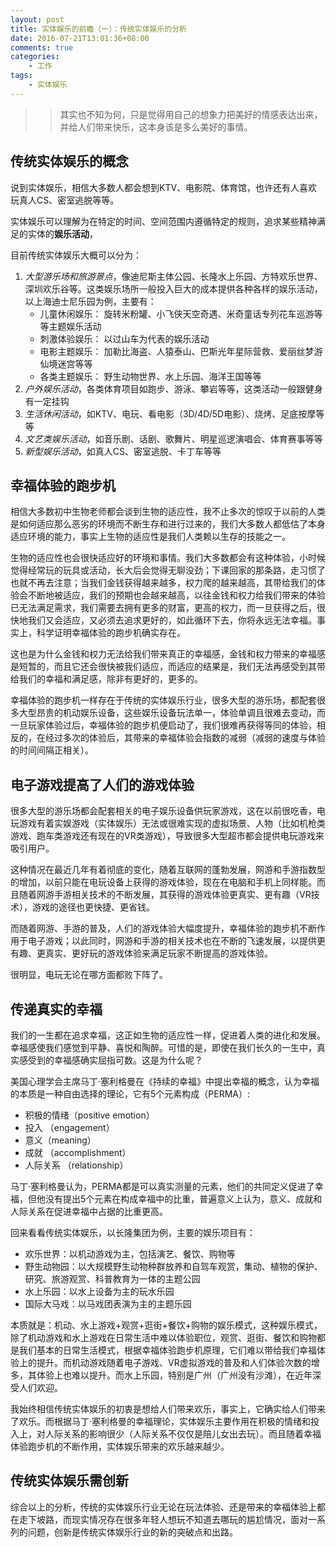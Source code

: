 ```yaml
---
layout: post
title: 实体娱乐的前瞻（一）：传统实体娱乐的分析
date: 2016-07-21T13:01:36+08:00
comments: true
categories:
    - 工作
tags:
    - 实体娱乐
---
```


>>其实也不知为何，只是觉得用自己的想象力把美好的情感表达出来，并给人们带来快乐，这本身该是多么美好的事情。


## 传统实体娱乐的概念
说到实体娱乐，相信大多数人都会想到KTV、电影院、体育馆，也许还有人喜欢玩真人CS、密室逃脱等等。

实体娱乐可以理解为在特定的时间、空间范围内遵循特定的规则，追求某些精神满足的实体的**娱乐活动**，

目前传统实体娱乐大概可以分为：

1. *大型游乐场和旅游景点*，像迪尼斯主体公园、长隆水上乐园、方特欢乐世界、深圳欢乐谷等。这类娱乐场所一般投入巨大的成本提供各种各样的娱乐活动，以上海迪士尼乐园为例，主要有：
	* 儿童休闲娱乐： 旋转米粉罐、小飞侠天空奇遇、米奇童话专列花车巡游等等主题娱乐活动
	* 刺激体验娱乐： 以过山车为代表的娱乐活动
	* 电影主题娱乐： 加勒比海盗、人猿泰山、巴斯光年星际营救、爱丽丝梦游仙境迷宫等等
	* 各类主题娱乐： 野生动物世界、水上乐园、海洋王国等等
2. *户外娱乐活动*，各类体育项目如跑步、游泳、攀岩等等，这类活动一般跟健身有一定挂钩
3. *生活休闲活动*，如KTV、电玩、看电影（3D/4D/5D电影）、烧烤、足底按摩等等
4. *文艺类娱乐活动*，如音乐剧、话剧、歌舞片、明星巡逻演唱会、体育赛事等等
4. *新型娱乐活动*，如真人CS、密室逃脱、卡丁车等等

## 幸福体验的跑步机
相信大多数初中生物老师都会谈到生物的适应性，我不止多次的惊叹于以前的人类是如何适应那么恶劣的环境而不断生存和进行过来的，我们大多数人都低估了本身适应环境的能力，事实上生物的适应性是我们人类赖以生存的技能之一。

生物的适应性也会很快适应好的环境和事情。我们大多数都会有这种体验，小时候觉得经常玩的玩具或活动，长大后会觉得无聊没劲；下课回家的那条路，走习惯了也就不再去注意；当我们金钱获得越来越多，权力爬的越来越高，其带给我们的体验会不断地被适应，我们的预期也会越来越高，以往金钱和权力给我们带来的体验已无法满足需求，我们需要去拥有更多的财富，更高的权力，而一旦获得之后，很快地我们又会适应，又必须去追求更好的，如此循环下去，你将永远无法幸福。事实上，科学证明幸福体验的跑步机确实存在。

这也是为什么金钱和权力无法给我们带来真正的幸福感，金钱和权力带来的幸福感是短暂的，而且它还会很快被我们适应，而适应的结果是，我们无法再感受到其带给我们的幸福和满足感，除非有更好的，更多的。

幸福体验的跑步机一样存在于传统的实体娱乐行业，很多大型的游乐场，都配套很多大型昂贵的机动娱乐设备，这些娱乐设备玩法单一，体验单调且很难去变动，而一旦玩家体验过后，幸福体验的跑步机便启动了，我们很难再获得等同的体验，相反的，在经过多次的体验后，其带来的幸福体验会指数的减弱（减弱的速度与体验的时间间隔正相关）。

## 电子游戏提高了人们的游戏体验
很多大型的游乐场都会配套相关的电子娱乐设备供玩家游戏，这在以前很吃香，电玩游戏有着实娱游戏（实体娱乐）无法或很难实现的虚拟场景、人物（比如机枪类游戏、跑车类游戏还有现在的VR类游戏），导致很多大型超市都会提供电玩游戏来吸引用户。

这种情况在最近几年有着彻底的变化，随着互联网的蓬勃发展，网游和手游指数型的增加，以前只能在电玩设备上获得的游戏体验，现在在电脑和手机上同样能。而且随着网游手游相关技术的不断发展，其获得的游戏体验更真实、更有趣（VR技术），游戏的途径也更快捷、更省钱。

而随着网游、手游的普及，人们的游戏体验大幅度提升，幸福体验的跑步机不断作用于电子游戏；以此同时，网游和手游的相关技术也在不断的飞速发展，以提供更有趣、更真实、更好玩的游戏体验来满足玩家不断提高的游戏体验。

很明显，电玩无论在哪方面都败下阵了。

## 传递真实的幸福
我们的一生都在追求幸福，这正如生物的适应性一样，促进着人类的进化和发展。幸福感使我们感觉到平静、喜悦和陶醉。可惜的是，即使在我们长久的一生中，真实感受到的幸福感确实屈指可数。这是为什么呢？

美国心理学会主席马丁·塞利格曼在《持续的幸福》中提出幸福的概念，认为幸福的本质是一种自由选择的理论，它有5个元素构成（PERMA）:

* 积极的情绪（positive emotion）
* 投入 （engagement）
* 意义（meaning）
* 成就 （accomplishment）
* 人际关系 （relationship）

马丁·塞利格曼认为，PERMA都是可以真实测量的元素，他们的共同定义促进了幸福，但他没有提出5个元素在构成幸福中的比重，普遍意义上认为，意义、成就和人际关系在促进幸福中占据的比重更高。

回来看看传统实体娱乐，以长隆集团为例，主要的娱乐项目有：

* 欢乐世界：以机动游戏为主，包括演艺、餐饮、购物等
* 野生动物园：以大规模野生动物种群放养和自驾车观赏，集动、植物的保护、研究、旅游观赏、科普教育为一体的主题公园
* 水上乐园：以水上设备为主的玩水乐园
* 国际大马戏：以马戏团表演为主的主题乐园

本质就是：机动、水上游戏+观赏+逛街+餐饮+购物的娱乐模式，这种娱乐模式，除了机动游戏和水上游戏在日常生活中难以体验职位，观赏、逛街、餐饮和购物都是我们基本的日常生活模式，根据幸福体验跑步机原理，它们难以带给我们幸福体验上的提升。而机动游戏随着电子游戏、VR虚拟游戏的普及和人们体验次数的增多，其体验上也难以提升。而水上乐园，特别是广州（广州没有沙滩），在近年深受人们欢迎。

我始终相信传统实体娱乐的初衷是想给人们带来欢乐，事实上，它确实给人们带来了欢乐。而根据马丁·塞利格曼的幸福理论，实体娱乐主要作用在积极的情绪和投入上，对人际关系的影响很少（人际关系不仅仅是陪儿女出去玩）。而且随着幸福体验跑步机的不断作用，实体娱乐带来的欢乐越来越少。


## 传统实体娱乐需创新
综合以上的分析，传统的实体娱乐行业无论在玩法体验、还是带来的幸福体验上都在走下坡路，而现实情况存在很多年轻人想玩不知道去哪玩的尴尬情况，面对一系列的问题，创新是传统实体娱乐行业的新的突破点和出路。

